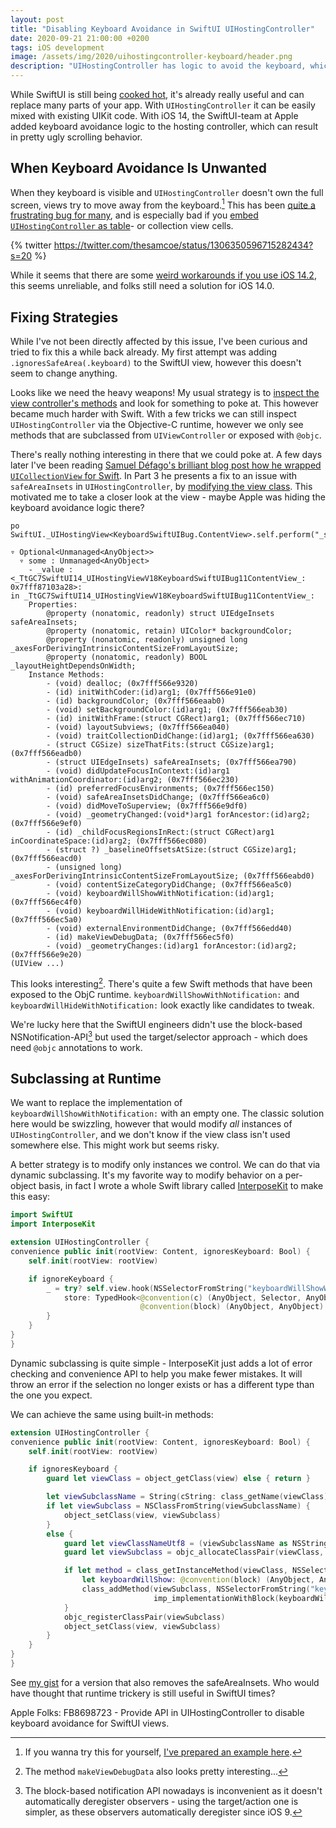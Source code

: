 ```yaml
---
layout: post
title: "Disabling Keyboard Avoidance in SwiftUI UIHostingController"
date: 2020-09-21 21:00:00 +0200
tags: iOS development
image: /assets/img/2020/uihostingcontroller-keyboard/header.png
description: "UIHostingController has logic to avoid the keyboard, which often is unwanted. We explore a hack to disable this feature."
---
```


<style type="text/css">
div.post-content > img:first-child { display:none; }
</style>

While SwiftUI is still being [cooked hot](/posts/state-of-swiftui/), it's already really useful and can replace many parts of your app. With `UIHostingController` it can be easily mixed with existing UIKit code. With iOS 14, the SwiftUI-team at Apple added keyboard avoidance logic to the hosting controller, which can result in pretty ugly scrolling behavior.

## When Keyboard Avoidance Is Unwanted

When they keyboard is visible and `UIHostingController` doesn't own the full screen, views try to move away from the keyboard.[^2] This has been [quite a frustrating bug for many](https://developer.apple.com/forums/thread/658432), and is especially bad if you [embed `UIHostingController` as table](https://noahgilmore.com/blog/swiftui-self-sizing-cells/)- or collection view cells.

{% twitter https://twitter.com/thesamcoe/status/1306350596715282434?s=20 %}

While it seems that there are some [weird workarounds if you use iOS 14.2](https://twitter.com/zntfdr/status/1306913858263552001?s=21), this seems unreliable, and folks still need a solution for iOS 14.0.

## Fixing Strategies

While I've not been directly affected by this issue, I've been curious and tried to fix this a while back already. My first attempt was adding `.ignoresSafeArea(.keyboard)` to the SwiftUI view, however this doesn't seem to change anything.

Looks like we need the heavy weapons! My usual strategy is to [inspect the view controller's methods](https://twitter.com/steipete/status/1306153060700426240?s=21) and look for something to poke at. This however became much harder with Swift. With a few tricks we can still inspect `UIHostingController` via the Objective-C runtime, however we only see methods that are subclassed from `UIViewController` or exposed with `@objc`. 

There's really nothing interesting in there that we could poke at. A few days later I've been reading [Samuel Défago's brilliant blog post how he wrapped `UICollectionView` for Swift](https://defagos.github.io/swiftui_collection_intro/). In  Part 3 he presents a fix to an issue with `safeAreaInsets` in `UIHostingController`, by [modifying the view class](https://defagos.github.io/swiftui_collection_part3/). This motivated me to take a closer look at the view - maybe Apple was hiding the keyboard avoidance logic there?

```
po SwiftUI._UIHostingView<KeyboardSwiftUIBug.ContentView>.self.perform("_shortMethodDescription")

▿ Optional<Unmanaged<AnyObject>>
  ▿ some : Unmanaged<AnyObject>
    - _value : <_TtGC7SwiftUI14_UIHostingViewV18KeyboardSwiftUIBug11ContentView_: 0x7fff87103a28>:
in _TtGC7SwiftUI14_UIHostingViewV18KeyboardSwiftUIBug11ContentView_:
	Properties:
		@property (nonatomic, readonly) struct UIEdgeInsets safeAreaInsets;
		@property (nonatomic, retain) UIColor* backgroundColor;
		@property (nonatomic, readonly) unsigned long _axesForDerivingIntrinsicContentSizeFromLayoutSize;
		@property (nonatomic, readonly) BOOL _layoutHeightDependsOnWidth;
	Instance Methods:
		- (void) dealloc; (0x7fff566e9320)
		- (id) initWithCoder:(id)arg1; (0x7fff566e91e0)
		- (id) backgroundColor; (0x7fff566eaab0)
		- (void) setBackgroundColor:(id)arg1; (0x7fff566eab30)
		- (id) initWithFrame:(struct CGRect)arg1; (0x7fff566ec710)
		- (void) layoutSubviews; (0x7fff566ea040)
		- (void) traitCollectionDidChange:(id)arg1; (0x7fff566ea630)
		- (struct CGSize) sizeThatFits:(struct CGSize)arg1; (0x7fff566eadb0)
		- (struct UIEdgeInsets) safeAreaInsets; (0x7fff566ea790)
		- (void) didUpdateFocusInContext:(id)arg1 withAnimationCoordinator:(id)arg2; (0x7fff566ec230)
		- (id) preferredFocusEnvironments; (0x7fff566ec150)
		- (void) safeAreaInsetsDidChange; (0x7fff566ea6c0)
		- (void) didMoveToSuperview; (0x7fff566e9df0)
		- (void) _geometryChanged:(void*)arg1 forAncestor:(id)arg2; (0x7fff566e9ef0)
		- (id) _childFocusRegionsInRect:(struct CGRect)arg1 inCoordinateSpace:(id)arg2; (0x7fff566ec080)
		- (struct ?) _baselineOffsetsAtSize:(struct CGSize)arg1; (0x7fff566eacd0)
		- (unsigned long) _axesForDerivingIntrinsicContentSizeFromLayoutSize; (0x7fff566eabd0)
		- (void) contentSizeCategoryDidChange; (0x7fff566ea5c0)
		- (void) keyboardWillShowWithNotification:(id)arg1; (0x7fff566ec4f0)
		- (void) keyboardWillHideWithNotification:(id)arg1; (0x7fff566ec5a0)
		- (void) externalEnvironmentDidChange; (0x7fff566edd40)
		- (id) makeViewDebugData; (0x7fff566ec5f0)
		- (void) _geometryChanges:(id)arg1 forAncestor:(id)arg2; (0x7fff566e9e20)
(UIView ...)
```

This looks interesting[^3]. There's quite a few Swift methods that have been exposed to the ObjC runtime. `keyboardWillShowWithNotification:` and `keyboardWillHideWithNotification:` look exactly like candidates to tweak.

We're lucky here that the SwiftUI engineers didn't use the block-based NSNotification-API[^1] but used the target/selector approach - which does need `@objc` annotations to work.

## Subclassing at Runtime

We want to replace the implementation of `keyboardWillShowWithNotification:` with an empty one. The classic solution here would be swizzling, however that would modify *all* instances of `UIHostingController`, and we don't know if the view class isn't used somewhere else. This might work but seems risky.

A better strategy is to modify only instances we control. We can do that via dynamic subclassing. It's my favorite way to modify behavior on a per-object basis, in fact I wrote a whole Swift library called [InterposeKit](https://interposekit.com/) to make this easy:

```swift
import SwiftUI
import InterposeKit

extension UIHostingController {
convenience public init(rootView: Content, ignoresKeyboard: Bool) {
    self.init(rootView: rootView)

    if ignoreKeyboard {
        _ = try? self.view.hook(NSSelectorFromString("keyboardWillShowWithNotification:")) { (
            store: TypedHook<@convention(c) (AnyObject, Selector, AnyObject) -> Void,
                             @convention(block) (AnyObject, AnyObject) -> Void>) in { _, _ in }
        }
    }
}
}
```

Dynamic subclassing is quite simple - InterposeKit just adds a lot of error checking and convenience API to help you make fewer mistakes. It will throw an error if the selection no longer exists or has a different type than the one you expect.

We can achieve the same using built-in methods:

```swift
extension UIHostingController {
convenience public init(rootView: Content, ignoresKeyboard: Bool) {
    self.init(rootView: rootView)

    if ignoresKeyboard {
        guard let viewClass = object_getClass(view) else { return }

        let viewSubclassName = String(cString: class_getName(viewClass)).appending("_IgnoresKeyboard")
        if let viewSubclass = NSClassFromString(viewSubclassName) {
            object_setClass(view, viewSubclass)
        }
        else {
            guard let viewClassNameUtf8 = (viewSubclassName as NSString).utf8String else { return }
            guard let viewSubclass = objc_allocateClassPair(viewClass, viewClassNameUtf8, 0) else { return }

            if let method = class_getInstanceMethod(viewClass, NSSelectorFromString("keyboardWillShowWithNotification:")) {
                let keyboardWillShow: @convention(block) (AnyObject, AnyObject) -> Void = { _, _ in }
                class_addMethod(viewSubclass, NSSelectorFromString("keyboardWillShowWithNotification:"),
                                imp_implementationWithBlock(keyboardWillShow), method_getTypeEncoding(method))
            }
            objc_registerClassPair(viewSubclass)
            object_setClass(view, viewSubclass)
        }
    }
}
}
```

See [my gist](https://gist.github.com/steipete/da72299613dcc91e8d729e48b4bb582c#file-uihostingcontroller-keyboard-swift) for a version that also removes the safeAreaInsets. Who would have thought that runtime trickery is still useful in SwiftUI times? 

Apple Folks: FB8698723 - Provide API in UIHostingController to disable keyboard avoidance for SwiftUI views.

[^1]: The block-based notification API nowadays is inconvenient as it doesn't automatically deregister observers - using the target/action one is simpler, as these observers automatically deregister since iOS 9.

[^2]: If you wanna try this for yourself, [I've prepared an example here](https://twitter.com/steipete/status/1306925835010609152?s=21).

[^3]: The method `makeViewDebugData` also looks pretty interesting...
